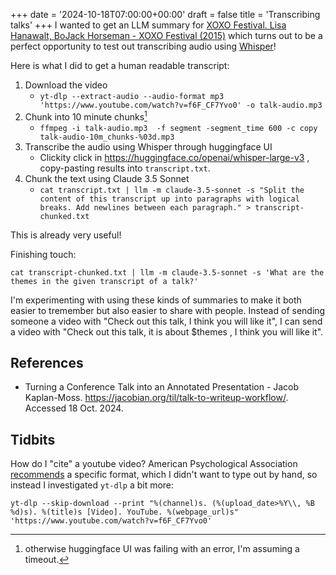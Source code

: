 +++
date = '2024-10-18T07:00:00+00:00'
draft = false
title = 'Transcribing talks'
+++
I wanted to get an LLM summary for
[XOXO Festival. Lisa Hanawalt, BoJack Horseman - XOXO Festival (2015)](https://www.youtube.com/watch?v=f6F_CF7Yvo0)
which turns out to be a perfect opportunity to test out transcribing audio using
[Whisper](https://en.wikipedia.org/wiki/Whisper_%28speech_recognition_system%29)!

Here is what I did to get a human readable transcript:

1. Download the video
   * `yt-dlp --extract-audio --audio-format mp3 'https://www.youtube.com/watch?v=f6F_CF7Yvo0' -o talk-audio.mp3`
2. Chunk into 10 minute chunks[^1]
   * `ffmpeg -i talk-audio.mp3  -f segment -segment_time 600 -c copy talk-audio-10m_chunks-%03d.mp3`
3. Transcribe the audio using Whisper through huggingface UI
   * Clickity click in <https://huggingface.co/openai/whisper-large-v3> ,
     copy-pasting results into `transcript.txt`.
4. Chunk the text using Claude 3.5 Sonnet
   * `cat transcript.txt | llm -m claude-3.5-sonnet -s "Split the content of this transcript up into paragraphs with logical breaks. Add newlines between each paragraph." > transcript-chunked.txt`

This is already very useful!

Finishing touch:

`cat transcript-chunked.txt | llm -m claude-3.5-sonnet -s 'What are the themes in the given transcript of a talk?'`

I'm experimenting with using these kinds of summaries to make it both
easier to tremember but also easier to share with people.
Instead of sending someone a video with "Check out this talk, I think you will like it",
I can send a video with "Check out this talk, it is about $themes , I think you will like it".

## References

* Turning a Conference Talk into an Annotated Presentation - Jacob Kaplan-Moss.
  <https://jacobian.org/til/talk-to-writeup-workflow/>. Accessed 18 Oct. 2024.

## Tidbits

How do I "cite" a youtube video? American Psychological Association
[recommends](https://apastyle.apa.org/style-grammar-guidelines/references/examples/youtube-references)
a specific format, which I didn't want to type out by hand, so instead I investigated
`yt-dlp` a bit more:

`yt-dlp --skip-download --print "%(channel)s. (%(upload_date>%Y\\, %B %d)s). %(title)s [Video]. YouTube. %(webpage_url)s" 'https://www.youtube.com/watch?v=f6F_CF7Yvo0'`

[^1]: otherwise huggingface UI was failing with an error, I'm assuming a timeout.
